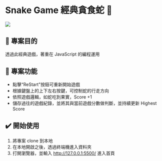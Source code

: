 # Snake Game 經典貪食蛇 🐍

![](./piblic/screenrecord_snakegame.gif)

## 📌 專案目的

透過此經典遊戲，著重在 JavaScript 的編程運用

## 🎯 專案功能

- 點擊“ReStart"按鈕可重新開始遊戲
- 根據鍵盤上的上下左右按鍵，可控制蛇的行走方向
- 依照遊戲邏輯，如蛇吃到果實，Score +1
- 儲存過往的遊戲紀錄，並將其與當前遊戲分數做判斷，並持續更新 Highest Score

## ✔️ 開始使用

1. 將專案 clone 到本地
2. 在本地開啟之後，透過終端機進入資料夾
3. 打開瀏覽器，並輸入 http://127.0.0.1:5500/ 進入首頁
